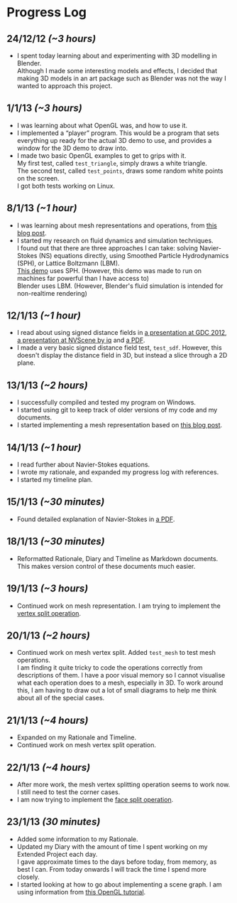 Progress Log
============

24/12/12 *(~3 hours)*
--------
* I spent today learning about and experimenting with 3D modelling in Blender.  
  Although I made some interesting models and effects, I decided that making 3D models in an art package such as Blender was not the way I wanted to approach this project.

1/1/13 *(~3 hours)*
------
* I was learning about what OpenGL was, and how to use it.
* I implemented a “player” program. This would be a program that sets everything up ready for the actual 3D demo to use, and provides a window for the 3D demo to draw into.
* I made two basic OpenGL examples to get to grips with it.  
  My first test, called `test_triangle`, simply draws a white triangle.  
  The second test, called `test_points`, draws some random white points on the screen.  
  I got both tests working on Linux.

8/1/13 *(~1 hour)*
------
* I was learning about mesh representations and operations, from [this blog post][ryg halfedge-theory].
* I started my research on fluid dynamics and simulation techniques.  
  I found out that there are three approaches I can take: solving Navier-Stokes (NS) equations directly, using Smoothed Particle Hydrodynamics (SPH), or Lattice Boltzmann (LBM).  
  [This demo][smash numbres] uses SPH. (However, this demo was made to run on machines far powerful than I have access to)  
  Blender uses LBM. (However, Blender's fluid simulation is intended for non-realtime rendering)

12/1/13 *(~1 hour)*
-------
* I read about using signed distance fields in [a presentation at GDC 2012][smash gdc], [a presentation at NVScene by iq][iq rwwtt] and [a PDF][upenn raymarch].
* I made a very basic signed distance field test, `test_sdf`. However, this doesn't display the distance field in 3D, but instead a slice through a 2D plane.

13/1/13 *(~2 hours)*
-------
* I successfully compiled and tested my program on Windows.
* I started using git to keep track of older versions of my code and my documents.
* I started implementing a mesh representation based on [this blog post][ryg halfedge-redux].

14/1/13 *(~1 hour)*
-------
* I read further about Navier-Stokes equations.
* I wrote my rationale, and expanded my progress log with references.
* I started my timeline plan.

15/1/13 *(~30 minutes)*
-------
* Found detailed explanation of Navier-Stokes in [a PDF][fluid rest of us].

18/1/13 *(~30 minutes)*
-------
* Reformatted Rationale, Diary and Timeline as Markdown documents. This makes version control of these documents much easier.

19/1/13 *(~3 hours)*
-------
* Continued work on mesh representation. I am trying to implement the [vertex split operation][ryg halfedge-practice].

20/1/13 *(~2 hours)*
-------
* Continued work on mesh vertex split. Added `test_mesh` to test mesh operations.  
  I am finding it quite tricky to code the operations correctly from descriptions of them. I have a poor visual memory so I cannot visualise what each operation does to a mesh, especially in 3D. To work around this, I am having to draw out a lot of small diagrams to help me think about all of the special cases.

21/1/13 *(~4 hours)*
-------
* Expanded on my Rationale and Timeline.
* Continued work on mesh vertex split operation.

22/1/13 *(~4 hours)*
-------
* After more work, the mesh vertex splitting operation seems to work now.  
  I still need to test the corner cases.
* I am now trying to implement the [face split operation][ryg halfedge-practice].

23/1/13 *(30 minutes)*
-------
* Added some information to my Rationale.
* Updated my Diary with the amount of time I spent working on my Extended Project each day.  
  I gave approximate times to the days before today, from memory, as best I can. From today onwards I will track the time I spend more closely.
* I started looking at how to go about implementing a scene graph. I am using information from [this OpenGL tutorial][arcsynthesis 17-scenegraph].


[ryg halfedge-theory]: http://fgiesen.wordpress.com/2012/02/21/half-edge-based-mesh-representations-theory/
[ryg halfedge-practice]: http://fgiesen.wordpress.com/2012/03/24/half-edge-based-mesh-representations-practice/
[ryg halfedge-redux]: http://fgiesen.wordpress.com/2012/04/03/half-edges-redux/
[upenn raymarch]: http://www.seas.upenn.edu/~pjia/raymarch/report.pdf
[smash gdc]: http://directtovideo.files.wordpress.com/2012/03/gdc_2012_released.pdf
[smash numbres]: http://directtovideo.wordpress.com/2011/05/03/numb-res/
[iq rwwtt]: http://www.iquilezles.org/www/material/nvscene2008/rwwtt.pdf
[fluid rest of us]: http://people.sc.fsu.edu/~jburkardt/pdf/fluid_flow_for_the_rest_of_us.pdf
[arcsynthesis 17-scenegraph]: http://www.arcsynthesis.org/gltut/Texturing/Tutorial%2017.html#d0e15853
